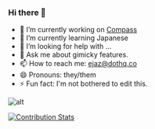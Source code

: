 ### Hi there 👋

- 🔭 I’m currently working on [Compass](https://compass.ceccun.com/)
- 🌱 I’m currently learning Japanese
- 🤔 I’m looking for help with ...
- 💬 Ask me about gimicky features.
- 📫 How to reach me: ejaz@dothq.co
- 😄 Pronouns: they/them
- ⚡ Fun fact: I'm not bothered to edit this.

![alt](https://ceccun.com/notes/images/notes.svg)

[![Contribution Stats](https://github-contribution-stats.vercel.app/api/?username=ejaz4)](https://github.com/LordDashMe/github-contribution-stats/)
